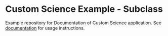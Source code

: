 # Custom Science Example - Subclass

Example repository for Documentation of Custom Science application. See [documentation](https://developers.keboola.com/extend/) for usage instructions.
